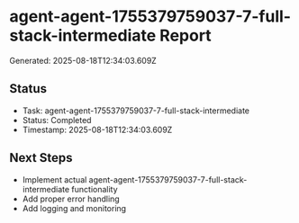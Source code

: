 # agent-agent-1755379759037-7-full-stack-intermediate Report

Generated: 2025-08-18T12:34:03.609Z

## Status
- Task: agent-agent-1755379759037-7-full-stack-intermediate
- Status: Completed
- Timestamp: 2025-08-18T12:34:03.609Z

## Next Steps
- Implement actual agent-agent-1755379759037-7-full-stack-intermediate functionality
- Add proper error handling
- Add logging and monitoring
